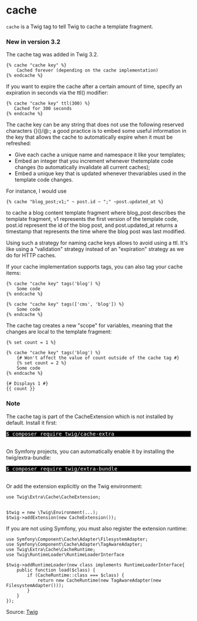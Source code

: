 # cache

`cache` is a Twig tag to tell Twig to cache a template fragment.


### New in version 3.2

The cache tag was added in Twig 3.2.



```twig
{% cache "cache key" %}
    Cached forever (depending on the cache implementation)
{% endcache %}
```

If you want to expire the cache after a certain amount of time, specify an expiration in seconds via the ttl() modifier:

```twig
{% cache "cache key" ttl(300) %}
   Cached for 300 seconds
{% endcache %}
```

The cache key can be any string that does not use the following reserved characters {}()/\@:; a good practice is to
embed some useful information in the key that allows the cache to automatically expire when it must be refreshed:

<ul>
<li>Give each cache a unique name and namespace it like your templates;</li> 
<li>Embed an integer that you increment whenever thetemplate code changes (to automatically invalidate all current caches);</li> 
<li>Embed a unique key that is updated whenever thevariables used in the template code changes.</li> 
</ul>

For instance, I would use 
```twig
{% cache "blog_post;v1;" ~ post.id ~ ";" ~post.updated_at %}
```
to cache a blog content template fragment where blog_post describes the template fragment, v1
represents the first version of the template code, post.id represent the id of the blog post, and post.updated_at
returns a timestamp that represents the time where the blog post was last modified.

Using such a strategy for naming cache keys allows to avoid using a ttl. It's like using a "validation" strategy instead
of an "expiration" strategy as we do for HTTP caches.

If your cache implementation supports tags, you can also tag your cache items:

```twig
{% cache "cache key" tags('blog') %} 
    Some code 
{% endcache %}
```

```twig
{% cache "cache key" tags(['cms', 'blog']) %} 
    Some code 
{% endcache %}
```

 The cache tag creates a new "scope" for
variables, meaning that the changes are local to the template fragment:

```twig
{% set count = 1 %}

{% cache "cache key" tags('blog') %} 
    {# Won't affect the value of count outside of the cache tag #} 
    {% set count = 2 %}
    Some code 
{% endcache %}

{# Displays 1 #} 
{{ count }} 
```


### Note

The cache tag is part of the CacheExtension which is not installed by default. Install it first:

<pre style="background-color: black; color: white">$ composer require twig/cache-extra</pre>

<br>
On Symfony projects, you can automatically enable it by installing the
twig/extra-bundle:

<pre style="background-color: black; color: white">$ composer require twig/extra-bundle</pre> 
<br>
Or add the extension explicitly on the Twig environment:


```twig
use Twig\Extra\Cache\CacheExtension;


$twig = new \Twig\Environment(...); 
$twig->addExtension(new CacheExtension());
```

If you are not using Symfony, you must also register the extension runtime:

```twig
use Symfony\Component\Cache\Adapter\FilesystemAdapter; 
use Symfony\Component\Cache\Adapter\TagAwareAdapter; 
use Twig\Extra\Cache\CacheRuntime; 
use Twig\RuntimeLoader\RuntimeLoaderInterface
```

```twig
$twig->addRuntimeLoader(new class implements RuntimeLoaderInterface{ 
    public function load($class) {
        if (CacheRuntime::class === $class) {
            return new CacheRuntime(new TagAwareAdapter(new FilesystemAdapter())); 
        } 
    } 
});
```


Source: [Twig](https://twig.symfony.com/cache)